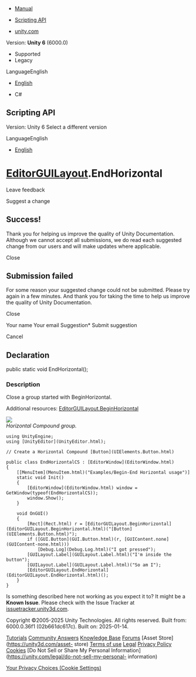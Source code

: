 [ ]()

  * [Manual](../Manual/index.html)
  * [Scripting API](../ScriptReference/index.html)

  * [unity.com](https://unity.com/)

Version: **Unity 6** (6000.0)

  * Supported
  * Legacy

LanguageEnglish

  * [English]()

  * C#

[ ](https://docs.unity3d.com)

## Scripting API

Version: Unity 6 Select a different version

LanguageEnglish

  * [English]()

#  [EditorGUILayout](EditorGUILayout.html).EndHorizontal

Leave feedback

Suggest a change

## Success!

Thank you for helping us improve the quality of Unity Documentation. Although
we cannot accept all submissions, we do read each suggested change from our
users and will make updates where applicable.

Close

## Submission failed

For some reason your suggested change could not be submitted. Please <a>try
again</a> in a few minutes. And thank you for taking the time to help us
improve the quality of Unity Documentation.

Close

Your name Your email Suggestion* Submit suggestion

Cancel

[ ]()

## Declaration

public static void EndHorizontal();

### Description

Close a group started with BeginHorizontal.

Additional resources:
[EditorGUILayout.BeginHorizontal](EditorGUILayout.BeginHorizontal.html)  
  
![](../StaticFiles/ScriptRefImages/BeginEndHorizontalExample.png)  
_Horizontal Compound group._

    
    
    using UnityEngine;
    using [UnityEditor](UnityEditor.html);  
      
    // Create a Horizontal Compound [Button](UIElements.Button.html)  
      
    public class EndHorizontalCS : [EditorWindow](EditorWindow.html)
    {
        [[MenuItem](MenuItem.html)("Examples/Begin-End Horizontal usage")]
        static void Init()
        {
            [EditorWindow](EditorWindow.html) window = GetWindow(typeof(EndHorizontalCS));
            window.Show();
        }  
      
        void OnGUI()
        {
            [Rect](Rect.html) r = [EditorGUILayout.BeginHorizontal](EditorGUILayout.BeginHorizontal.html)("[Button](UIElements.Button.html)");
            if ([GUI.Button](GUI.Button.html)(r, [GUIContent.none](GUIContent-none.html)))
                [Debug.Log](Debug.Log.html)("I got pressed");
            [GUILayout.Label](GUILayout.Label.html)("I'm inside the button");
            [GUILayout.Label](GUILayout.Label.html)("So am I");
            [EditorGUILayout.EndHorizontal](EditorGUILayout.EndHorizontal.html)();
        }
    }
    

Is something described here not working as you expect it to? It might be a
**Known Issue**. Please check with the Issue Tracker at
[issuetracker.unity3d.com](https://issuetracker.unity3d.com).

Copyright ©2005-2025 Unity Technologies. All rights reserved. Built from:
6000.0.36f1 (02b661dc617c). Built on: 2025-01-14.

[Tutorials](https://unity3d.com/learn) [Community
Answers](https://answers.unity3d.com) [Knowledge
Base](https://support.unity3d.com/hc/en-us)
[Forums](https://forum.unity3d.com) [Asset Store](https://unity3d.com/asset-
store) [Terms of use](https://docs.unity3d.com/Manual/TermsOfUse.html)
[Legal](https://unity.com/legal) [Privacy
Policy](https://unity.com/legal/privacy-policy)
[Cookies](https://unity.com/legal/cookie-policy) [Do Not Sell or Share My
Personal Information](https://unity.com/legal/do-not-sell-my-personal-
information)

[Your Privacy Choices (Cookie Settings)](javascript:void\(0\);)

